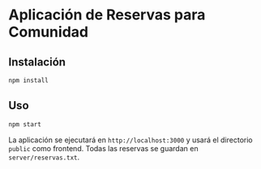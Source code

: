 # Aplicación de Reservas para Comunidad

## Instalación

```bash
npm install
```

## Uso

```bash
npm start
```

La aplicación se ejecutará en `http://localhost:3000` y usará el directorio `public` como frontend. Todas las reservas se guardan en `server/reservas.txt`.
